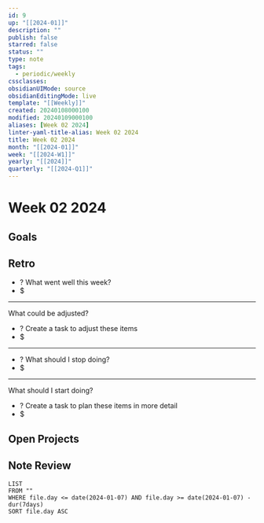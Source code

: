 ```yaml
---
id: 9
up: "[[2024-01]]"
description: ""
publish: false
starred: false
status: ""
type: note
tags:
  - periodic/weekly
cssclasses: 
obsidianUIMode: source
obsidianEditingMode: live
template: "[[Weekly]]"
created: 20240108000100
modified: 20240109000100
aliases: [Week 02 2024]
linter-yaml-title-alias: Week 02 2024
title: Week 02 2024
month: "[[2024-01]]"
week: "[[2024-W1]]"
yearly: "[[2024]]"
quarterly: "[[2024-Q1]]"
---
```


# Week 02 2024

## Goals


## Retro

- ? What went well this week?
- $


---

What could be adjusted?

- ? Create a task to adjust these items
- $

---

- ? What should I stop doing?
- $


---

What should I start doing?

- ? Create a task to plan these items in more detail
- $

## Open Projects

## Note Review

```
LIST
FROM ""
WHERE file.day <= date(2024-01-07) AND file.day >= date(2024-01-07) - dur(7days)
SORT file.day ASC
```
